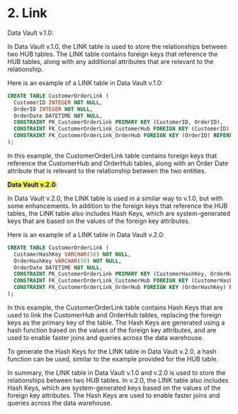 # 2. Link

Data Vault v.1.0:

In Data Vault v.1.0, the LINK table is used to store the relationships between two HUB tables. The LINK table contains foreign keys that reference the HUB tables, along with any additional attributes that are relevant to the relationship.

Here is an example of a LINK table in Data Vault v.1.0:

```sql
CREATE TABLE CustomerOrderLink (
  CustomerID INTEGER NOT NULL,
  OrderID INTEGER NOT NULL,
  OrderDate DATETIME NOT NULL,
  CONSTRAINT PK_CustomerOrderLink PRIMARY KEY (CustomerID, OrderID),
  CONSTRAINT FK_CustomerOrderLink_CustomerHub FOREIGN KEY (CustomerID) REFERENCES CustomerHub (CustomerID),
  CONSTRAINT FK_CustomerOrderLink_OrderHub FOREIGN KEY (OrderID) REFERENCES OrderHub (OrderID)
);

```

In this example, the CustomerOrderLink table contains foreign keys that reference the CustomerHub and OrderHub tables, along with an Order Date attribute that is relevant to the relationship between the two entities.

<mark style="color:blue;">**Data Vault v.2.0**</mark>:

In Data Vault v.2.0, the LINK table is used in a similar way to v.1.0, but with some enhancements. In addition to the foreign keys that reference the HUB tables, the LINK table also includes Hash Keys, which are system-generated keys that are based on the values of the foreign key attributes.

Here is an example of a LINK table in Data Vault v.2.0:

```sql
CREATE TABLE CustomerOrderLink (
  CustomerHashKey VARCHAR(50) NOT NULL,
  OrderHashKey VARCHAR(50) NOT NULL,
  OrderDate DATETIME NOT NULL,
  CONSTRAINT PK_CustomerOrderLink PRIMARY KEY (CustomerHashKey, OrderHashKey),
  CONSTRAINT FK_CustomerOrderLink_CustomerHub FOREIGN KEY (CustomerHashKey) REFERENCES CustomerHub (CustomerHashKey),
  CONSTRAINT FK_CustomerOrderLink_OrderHub FOREIGN KEY (OrderHashKey) REFERENCES OrderHub (OrderHashKey)
);

```

In this example, the CustomerOrderLink table contains Hash Keys that are used to link the CustomerHub and OrderHub tables, replacing the foreign keys as the primary key of the table. The Hash Keys are generated using a hash function based on the values of the foreign key attributes, and are used to enable faster joins and queries across the data warehouse.

To generate the Hash Keys for the LINK table in Data Vault v.2.0, a hash function can be used, similar to the example provided for the HUB table.

In summary, the LINK table in Data Vault v.1.0 and v.2.0 is used to store the relationships between two HUB tables. In v.2.0, the LINK table also includes Hash Keys, which are system-generated keys based on the values of the foreign key attributes. The Hash Keys are used to enable faster joins and queries across the data warehouse.
